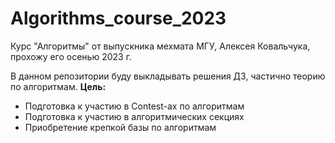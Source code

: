 # Algorithms_course_2023
Курс "Алгоритмы" от выпускника мехмата МГУ, Алексея Ковальчука, прохожу его осенью 2023 г.

В данном репозитории буду выкладывать решения ДЗ, частично теорию по алгоритмам.
**Цель:**
* Подготовка к участию в Contest-ах по алгоритмам
* Подготовка к участию в алгоритмических секциях
* Приобретение крепкой базы по алгоритмам
